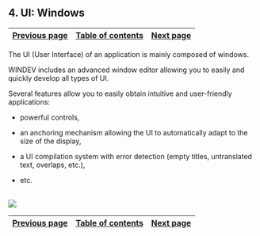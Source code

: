 
## 4. UI: Windows
			

| [Previous page](../Concepts_WD/1410086969.md) | [Table of contents](../Concepts_WD/1410087098.md) | [Next page](../Concepts_WD/1410086971.md) |
| --- | --- | --- |



<a name="NOTE1"></a>
<a name="NOTE1_1"></a>
The UI (User Interface) of an application is mainly composed of windows.

WINDEV includes an advanced window editor allowing you to easily and quickly develop all types of UI.

Several features allow you to easily obtain intuitive and user-friendly applications:

- powerful controls,

- an anchoring mechanism allowing the UI to automatically adapt to the size of the display,

- a UI compilation system with error detection (empty titles, untranslated text, overlaps, etc.), 

- etc.

<br>![](https://doc.pcsoft.fr/en-US/images/image.awp?langid=3&name=P1_IHM%20Les%20fen%EAtres%20-%20HC%20N%B0001.gif&type=thumb)


| [Previous page](../Concepts_WD/1410086969.md) | [Table of contents](../Concepts_WD/1410087098.md) | [Next page](../Concepts_WD/1410086971.md) |
| --- | --- | --- |




